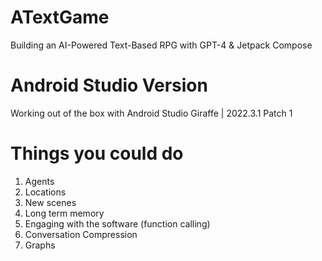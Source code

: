 # ATextGame
Building an AI-Powered Text-Based RPG with GPT-4 &amp; Jetpack Compose

# Android Studio Version
Working out of the box with Android Studio Giraffe | 2022.3.1 Patch 1 

# Things you could do
1. Agents
2. Locations
3. New scenes
4. Long term memory
5. Engaging with the software (function calling)
6. Conversation Compression
7. Graphs
